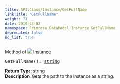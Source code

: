 ```yaml
---
title: API:Class/Instance/GetFullName
linkTitle: "GetFullName"
weight: 71
date: 2019-08-02
namespace: Primrose.DataModel.Instance.GetFullName
deprecated: false
no_list: true
---
```

Method of <a href="/docs/api-reference/Class/Instance"><img src="/icons/silk/default.png"/>&nbsp;Instance</a>
<pre class="method-declaration">
GetFullName(): <a class="type" href="/docs/api-reference/System/string">string</a></pre>
<b>Return Type: </b>
<a class="type" href="/docs/api-reference/System/string">string</a>
<br/>
<b>Description: </b>
Gets the path to the instance as a string.

